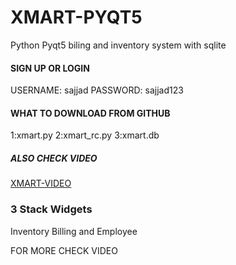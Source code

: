 # XMART-PYQT5
Python Pyqt5 biling and inventory system with sqlite
####   SIGN UP OR LOGIN
USERNAME: sajjad
PASSWORD: sajjad123
####   WHAT TO DOWNLOAD   FROM GITHUB   ####

1:xmart.py
2:xmart_rc.py
3:xmart.db

 #####      ALSO CHECK VIDEO
 <a href=https://youtu.be/BzJhUSNZBJY>XMART-VIDEO</a>
###  3 Stack Widgets

Inventory Billing and Employee


FOR MORE CHECK VIDEO

